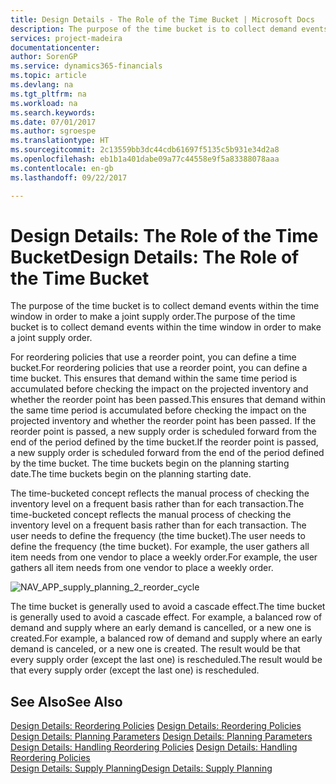 ```yaml
---
title: Design Details - The Role of the Time Bucket | Microsoft Docs
description: The purpose of the time bucket is to collect demand events within the time window in order to make a joint supply order.
services: project-madeira
documentationcenter: 
author: SorenGP
ms.service: dynamics365-financials
ms.topic: article
ms.devlang: na
ms.tgt_pltfrm: na
ms.workload: na
ms.search.keywords: 
ms.date: 07/01/2017
ms.author: sgroespe
ms.translationtype: HT
ms.sourcegitcommit: 2c13559bb3dc44cdb61697f5135c5b931e34d2a8
ms.openlocfilehash: eb1b1a401dabe09a77c44558e9f5a83388078aaa
ms.contentlocale: en-gb
ms.lasthandoff: 09/22/2017

---
```

# <a name="design-details-the-role-of-the-time-bucket"></a><span data-ttu-id="ca8ca-103">Design Details: The Role of the Time Bucket</span><span class="sxs-lookup"><span data-stu-id="ca8ca-103">Design Details: The Role of the Time Bucket</span></span>
<span data-ttu-id="ca8ca-104">The purpose of the time bucket is to collect demand events within the time window in order to make a joint supply order.</span><span class="sxs-lookup"><span data-stu-id="ca8ca-104">The purpose of the time bucket is to collect demand events within the time window in order to make a joint supply order.</span></span>  
  
 <span data-ttu-id="ca8ca-105">For reordering policies that use a reorder point, you can define a time bucket.</span><span class="sxs-lookup"><span data-stu-id="ca8ca-105">For reordering policies that use a reorder point, you can define a time bucket.</span></span> <span data-ttu-id="ca8ca-106">This ensures that demand within the same time period is accumulated before checking the impact on the projected inventory and whether the reorder point has been passed.</span><span class="sxs-lookup"><span data-stu-id="ca8ca-106">This ensures that demand within the same time period is accumulated before checking the impact on the projected inventory and whether the reorder point has been passed.</span></span> <span data-ttu-id="ca8ca-107">If the reorder point is passed, a new supply order is scheduled forward from the end of the period defined by the time bucket.</span><span class="sxs-lookup"><span data-stu-id="ca8ca-107">If the reorder point is passed, a new supply order is scheduled forward from the end of the period defined by the time bucket.</span></span> <span data-ttu-id="ca8ca-108">The time buckets begin on the planning starting date.</span><span class="sxs-lookup"><span data-stu-id="ca8ca-108">The time buckets begin on the planning starting date.</span></span>  
  
 <span data-ttu-id="ca8ca-109">The time-bucketed concept reflects the manual process of checking the inventory level on a frequent basis rather than for each transaction.</span><span class="sxs-lookup"><span data-stu-id="ca8ca-109">The time-bucketed concept reflects the manual process of checking the inventory level on a frequent basis rather than for each transaction.</span></span> <span data-ttu-id="ca8ca-110">The user needs to define the frequency (the time bucket).</span><span class="sxs-lookup"><span data-stu-id="ca8ca-110">The user needs to define the frequency (the time bucket).</span></span> <span data-ttu-id="ca8ca-111">For example, the user gathers all item needs from one vendor to place a weekly order.</span><span class="sxs-lookup"><span data-stu-id="ca8ca-111">For example, the user gathers all item needs from one vendor to place a weekly order.</span></span>  
  
 ![](media/nav_app_supply_planning_2_reorder_cycle.png "NAV_APP_supply_planning_2_reorder_cycle")  
  
 <span data-ttu-id="ca8ca-112">The time bucket is generally used to avoid a cascade effect.</span><span class="sxs-lookup"><span data-stu-id="ca8ca-112">The time bucket is generally used to avoid a cascade effect.</span></span> <span data-ttu-id="ca8ca-113">For example, a balanced row of demand and supply where an early demand is cancelled, or a new one is created.</span><span class="sxs-lookup"><span data-stu-id="ca8ca-113">For example, a balanced row of demand and supply where an early demand is canceled, or a new one is created.</span></span> <span data-ttu-id="ca8ca-114">The result would be that every supply order (except the last one) is rescheduled.</span><span class="sxs-lookup"><span data-stu-id="ca8ca-114">The result would be that every supply order (except the last one) is rescheduled.</span></span>  
  
## <a name="see-also"></a><span data-ttu-id="ca8ca-115">See Also</span><span class="sxs-lookup"><span data-stu-id="ca8ca-115">See Also</span></span>  
 <span data-ttu-id="ca8ca-116">[Design Details: Reordering Policies](design-details-reordering-policies.md) </span><span class="sxs-lookup"><span data-stu-id="ca8ca-116">[Design Details: Reordering Policies](design-details-reordering-policies.md) </span></span>  
 <span data-ttu-id="ca8ca-117">[Design Details: Planning Parameters](design-details-planning-parameters.md) </span><span class="sxs-lookup"><span data-stu-id="ca8ca-117">[Design Details: Planning Parameters](design-details-planning-parameters.md) </span></span>  
 <span data-ttu-id="ca8ca-118">[Design Details: Handling Reordering Policies](design-details-handling-reordering-policies.md) </span><span class="sxs-lookup"><span data-stu-id="ca8ca-118">[Design Details: Handling Reordering Policies](design-details-handling-reordering-policies.md) </span></span>  
 [<span data-ttu-id="ca8ca-119">Design Details: Supply Planning</span><span class="sxs-lookup"><span data-stu-id="ca8ca-119">Design Details: Supply Planning</span></span>](design-details-supply-planning.md)
